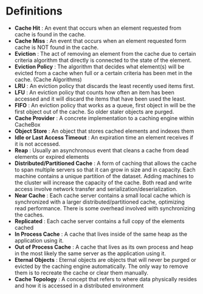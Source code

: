 # Definitions

* **Cache Hit** : An event that occurs when an element requested from cache is found in the cache.
* **Cache Miss** : An event that occurs when an element requested form cache is NOT found in the cache.
* **Eviction** : The act of removing an element from the cache due to certain criteria algorithm that directly is connected to the state of the element.
* **Eviction Policy** : The algorithm that decides what element\(s\) will be evicted from a cache when full or a certain criteria has been met in the cache. \(Cache Algorithms\)
* **LRU** : An eviction policy that discards the least recently used items first.
* **LFU** : An eviction policy that counts how often an item has been accessed and it will discard the items that have been used the least.
* **FIFO** : An eviction policy that works as a queue, first object in will be the first object out of the cache. So older staler objects are purged.
* **Cache Provider** : A concrete implementation to a caching engine within CacheBox
* **Object Store** : An object that stores cached elements and indexes them
* **Idle or Last Access Timeout** : An expiration time an element receives if it is not accessed.
* **Reap** : Usually an asynchronous event that cleans a cache from dead elements or expired elements
* **Distributed/Partitioned Cache** : A form of caching that allows the cache to span multiple servers so that it can grow in size and in capacity. Each machine contains a unique partition of the dataset. Adding machines to the cluster will increase the capacity of the cache. Both read and write access involve network transfer and serialization/deserialization.
* **Near Cache** : Each cache server contains a small local cache which is synchronized with a larger distributed/partitioned cache, optimizing read performance. There is some overhead involved with synchronizing the caches.
* **Replicated** : Each cache server contains a full copy of the elements cached
* **In Process Cache** : A cache that lives inside of the same heap as the application using it.
* **Out of Process Cache** : A cache that lives as its own process and heap in the most likely the same server as the application using it.
* **Eternal Objects** : Eternal objects are objects that will never be purged or evicted by the caching engine automatically. The only way to remove them is to recreate the cache or clear them manually.
* **Cache Topology** : A concept that refers to where data physically resides and how it is accessed in a distributed environment

